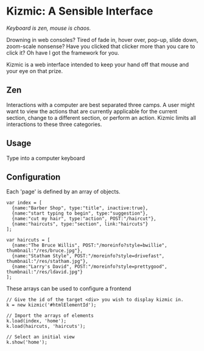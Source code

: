 # Kizmic: A Sensible Interface

*Keyboard is zen, mouse is chaos.*

Drowning in web consoles? Tired of fade in, hover over, pop-up, slide down, zoom-scale nonsense?
Have you clicked that clicker more than you care to click it? Oh have I got the framework for you.

Kizmic is a web interface intended to keep your hand off that mouse and your eye on that prize.

## Zen
Interactions with a computer are best separated three camps. A user might want to view the actions
that are currently applicable for the current section, change to a different section, or perform
an action. Kizmic limits all interactions to these three categories.

## Usage
Type into a computer keyboard

## Configuration
Each 'page' is defined by an array of objects.

```
var index = [
  {name:"Barber Shop", type:"title", inactive:true},
  {name:"start typing to begin", type:"suggestion"},
  {name:"cut my hair", type:"action", POST:"/haircut"},
  {name:"haircuts", type:"section", link:"haircuts"}
];

var haircuts = [
  {name:"The Bruce Willis", POST:"/moreinfo?style=bwillie", thumbnail:"/res/bruce.jpg"},
  {name:"Statham Style", POST:"/moreinfo?style=drivefast", thumbnail:"/res/statham.jpg"},
  {name:"Larry's David", POST:"/moreinfo?style=prettygood", thumbnail:"/res/ldavid.jpg"}
];
```

These arrays can be used to configure a frontend

```
// Give the id of the target <div> you wish to display kizmic in.
k = new kizmic('#htmlElementId');

// Import the arrays of elements
k.load(index, 'home');
k.load(haircuts, 'haircuts');

// Select an initial view
k.show('home');
```
